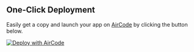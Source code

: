 ## One-Click Deployment

Easily get a copy and launch your app on [AirCode](https://aircode.io/) by clicking the button below.

[![Deploy with AirCode](https://aircode.io/aircode-deploy-button.svg)](https://aircode.io/dashboard?owner=maponbie&repo=Serverless-E-commerce-App-&path=src&appname=E-commerce%20Backend%20Project)